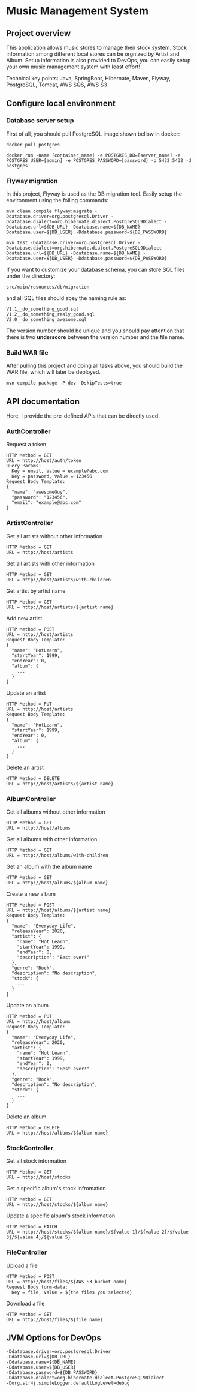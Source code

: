 # Music Management System

## Project overview

This application allows music stores to manage their stock system. Stock information among different local stores can be orgnized by Artist and Album.
Setup information is also provided to DevOps, you can easily setup your own music management system with least effort!

Technical key points: Java, SpringBoot, Hibernate, Maven, Flyway, PostgreSQL, Tomcat, AWS SQS, AWS S3

## Configure local environment

### Database server setup
First of all, you should pull PostgreSQL image shown bellow in docker:
```
docker pull postgres

docker run -name [container_name] -e POSTGRES_DB=[server_name] -e POSTGRES_USER=[admin] -e POSTGRES_PASSWORD=[password] -p 5432:5432 -d postgres
```
### Flyway migration

In this project, Flyway is used as the DB migration tool. Easily setup the environment using the folling commands:
```
mvn clean compile flyway:migrate -Ddatabase.driver=org.postgresql.Driver -Ddatabase.dialect=org.hibernate.dialect.PostgreSQL9Dialect -Ddatabase.url=${DB_URL} -Ddatabase.name=${DB_NAME} -Ddatabase.user=${DB_USER} -Ddatabase.password=${DB_PASSWORD} 
    
mvn test -Ddatabase.driver=org.postgresql.Driver -Ddatabase.dialect=org.hibernate.dialect.PostgreSQL9Dialect -Ddatabase.url=${DB_URL} -Ddatabase.name=${DB_NAME} -Ddatabase.user=${DB_USER} -Ddatabase.password=${DB_PASSWORD}
```

If you want to customize your database schema, you can store SQL files under the directory:
```
src/main/resources/db/migration
```
and all SQL files should abey the naming rule as:
```
V1.1__do_something_good.sql
V1.2__do_something_realy_good.sql
V2.0__do_something_awesome.sql
```
The version number should be unique and you should pay attention that there is two **underscore** between the version number and the file name.

### Build WAR file
After pulling this project and doing all tasks above, you should build the WAR file, which will later be deployed. 
```
mvn compile package -P dev -DskipTests=true
```

## API documentation

Here, I provide the pre-defined APIs that can be directly used.

### AuthController

Request a token
```
HTTP Method = GET
URL = http://host/auth/token
Query Params:
  Key = email, Value = example@abc.com
  Key = password, Value = 123456
Request Body Template:
{
  "name": "awesomeGuy",
  "password": "123456",
  "email": "example@abc.com"
}
```

### ArtistController

Get all artists without other information
```
HTTP Method = GET
URL = http://host/artists
```
Get all artists with other information
```
HTTP Method = GET
URL = http://host/artists/with-children
```
Get artist by artist name
```
HTTP Method = GET
URL = http://host/artists/${artist name}
```
Add new artist
```
HTTP Method = POST
URL = http://host/artists
Request Body Template:
{
  "name": "HotLearn",
  "startYear": 1999,
  "endYear": 0,
  "album": {
    ...
  }
}
```
Update an artist
```
HTTP Method = PUT
URL = http://host/artists
Request Body Template:
{
  "name": "HotLearn",
  "startYear": 1999,
  "endYear": 0,
  "album": {
    ...
  }
}
```
Delete an artist
```
HTTP Method = DELETE
URL = http://host/artists/${artist name}
```

### AlbumController
Get all albums without other information
```
HTTP Method = GET
URL = http://host/albums
```
Get all albums with other information
```
HTTP Method = GET
URL = http://host/albums/with-children
```
Get an album with the album name
```
HTTP Method = GET
URL = http://host/albums/${album name}
```
Create a new album
```
HTTP Method = POST
URL = http://host/albums/${artist name}
Request Body Template:
{
  "name": "Everyday Life",
  "releaseYear": 2020,
  "artist": {
    "name": "Hot Learn",
    "startYear": 1999,
    "endYear": 0,
    "description": "Best ever!"
  },
  "genre": "Rock",
  "description": "No description",
  "stock": {
    ...
  }
}
```
Update an album
```
HTTP Method = PUT
URL = http://host/albums
Request Body Template:
{
  "name": "Everyday Life",
  "releaseYear": 2020,
  "artist": {
    "name": "Hot Learn",
    "startYear": 1999,
    "endYear": 0,
    "description": "Best ever!"
  },
  "genre": "Rock",
  "description": "No description",
  "stock": {
    ...
  }
}
```
Delete an album
```
HTTP Method = DELETE
URL = http://host/albums/${album name}
```

### StockController
Get all stock information
```
HTTP Method = GET
URL = http://host/stocks
```
Get a specific album's stock infromation
```
HTTP Method = GET
URL = http://host/stocks/${album name}
```
Update a specific album's stock information
```
HTTP Method = PATCH
URL = http://host/stocks/${album name}/${value 1}/${value 2}/${value 3}/${value 4}/${value 5}
```

### FileController
Upload a file
```
HTTP Method = POST
URL = http://host/files/${AWS S3 bucket name}
Request Body form-data:
  Key = file, Value = ${the files you selected}
```
Download a file
```
HTTP Method = GET
URL = http://host/files/${file name}
```

## JVM Options for DevOps
```
-Ddatabase.driver=org.postgresql.Driver
-Ddatabase.url=${DB_URL}
-Ddatabase.name=${DB_NAME}
-Ddatabase.user=${DB_USER}
-Ddatabase.password=${DB_PASSWORD}
-Ddatabase.dialect=org.hibernate.dialect.PostgreSQL9Dialect
-Dorg.slf4j.simpleLogger.defaultLogLevel=debug
```

